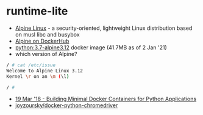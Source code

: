 # runtime-lite

* [Alpine Linux](https://alpinelinux.org/) - a security-oriented, lightweight Linux distribution based on musl libc and busybox
* [Alpine on DockerHub](https://hub.docker.com/_/alpine)
* [python:3.7-alpine3.12](https://hub.docker.com/_/python?tab=reviews) docker image (41.7MB as of 2 Jan '21)
* which version of Alpine?

```sh
/ # cat /etc/issue
Welcome to Alpine Linux 3.12
Kernel \r on an \m (\l)

/ #
```

* [19 Mar '18 - Building Minimal Docker Containers for Python Applications](https://blog.realkinetic.com/building-minimal-docker-containers-for-python-applications-37d0272c52f3)
* [joyzoursky/docker-python-chromedriver](https://github.com/joyzoursky/docker-python-chromedriver/blob/master/py-alpine/3.7-alpine3.8-selenium/Dockerfile)
